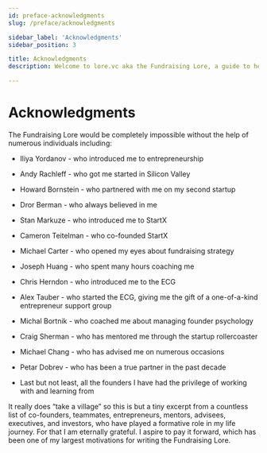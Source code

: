 ```yaml
---
id: preface-acknowledgments
slug: /preface/acknowledgments

sidebar_label: 'Acknowledgments'
sidebar_position: 3

title: Acknowledgments
description: Welcome to lore.vc aka the Fundraising Lore, a guide to help founder CEOs successfully raise early-stage VC financing from Silicon Valley investors

---
```


# Acknowledgments

The Fundraising Lore would be completely impossible without the help of numerous individuals including: 

* Iliya Yordanov - who introduced me to entrepreneurship 
* Andy Rachleff - who got me started in Silicon Valley 
* Howard Bornstein - who partnered with me on my second startup
* Dror Berman - who always believed in me 

* Stan Markuze - who introduced me to StartX 
* Cameron Teitelman - who co-founded StartX 
* Michael Carter - who opened my eyes about fundraising strategy 
* Joseph Huang - who spent many hours coaching me 

* Chris Herndon - who introduced me to the ECG 
* Alex Tauber - who started the ECG, giving me the gift of a one-of-a-kind entrepreneur support group 
* Michal Bortnik - who coached me about managing founder psychology 

* Craig Sherman - who has mentored me through the startup rollercoaster 
* Michael Chang - who has advised me on numerous occasions 

* Petar Dobrev - who has been a true partner in the past decade 

* Last but not least, all the founders I have had the privilege of working with and learning from

It really does “take a village” so this is but a tiny excerpt from a countless list of co-founders, teammates, entrepreneurs, mentors, advisees, executives, and investors, who have played a formative role in my life journey. For that I am eternally grateful. I aspire to pay it forward, which has been one of my largest motivations for writing the Fundraising Lore.
